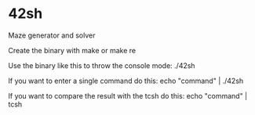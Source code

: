 # 42sh

Maze generator and solver

Create the binary with make or make re

Use the binary like this to throw the console mode: ./42sh

If you want to enter a single command do this: echo "command" | ./42sh

If you want to compare the result with the tcsh do this: echo "command" | tcsh
